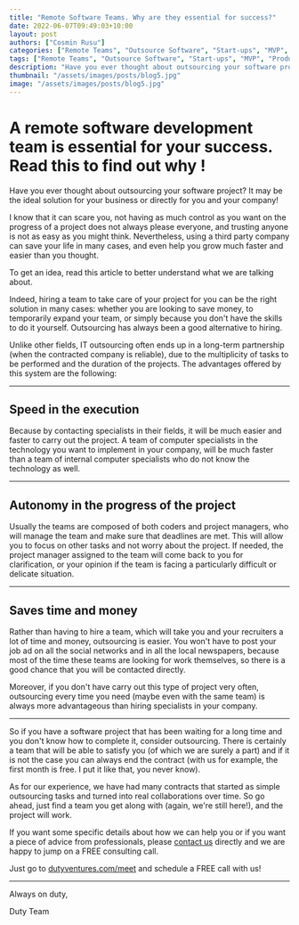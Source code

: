 ```yaml
---
title: "Remote Software Teams. Why are they essential for success?"
date: 2022-06-07T09:49:03+10:00
layout: post
authors: ["Cosmin Rusu"]
categories: ["Remote Teams", "Outsource Software", "Start-ups", "MVP", "Product", "Development", "Testing", "Launching"]
tags: ["Remote Teams", "Outsource Software", "Start-ups", "MVP", "Product", "Development", "Testing", "Launching"]
description: "Have you ever thought about outsourcing your software project? It may be the ideal solution for your business or directly for you and your company!"
thumbnail: "/assets/images/posts/blog5.jpg"
image: "/assets/images/posts/blog5.jpg"
---
```


# A remote software development team is essential for your success. Read this to find out why !

Have you ever thought about outsourcing your software project? It may be the ideal solution for your business or directly for you and your company!

I know that it can scare you, not having as much control as you want on the progress of a project does not always please everyone, and trusting anyone is not as easy as you might think. Nevertheless, using a third party company can save your life in many cases, and even help you grow much faster and easier than you thought.

To get an idea, read this article to better understand what we are talking about.

Indeed, hiring a team to take care of your project for you can be the right solution in many cases: whether you are looking to save money, to temporarily expand your team, or simply because you don't have the skills to do it yourself. Outsourcing has always been a good alternative to hiring.

Unlike other fields, IT outsourcing often ends up in a long-term partnership (when the contracted company is reliable), due to the multiplicity of tasks to be performed and the duration of the projects. The advantages offered by this system are the following:

----------------------

## Speed in the execution

Because by contacting specialists in their fields, it will be much easier and faster to carry out the project. A team of computer specialists in the technology you want to implement in your company, will be much faster than a team of internal computer specialists who do not know the technology as well.

----------------------

## Autonomy in the progress of the project

Usually the teams are composed of both coders and project managers, who will manage the team and make sure that deadlines are met. This will allow you to focus on other tasks and not worry about the project. If needed, the project manager assigned to the team will come back to you for clarification, or your opinion if the team is facing a particularly difficult or delicate situation.

----------------------

## Saves time and money

Rather than having to hire a team, which will take you and your recruiters a lot of time and money, outsourcing is easier. You won't have to post your job ad on all the social networks and in all the local newspapers, because most of the time these teams are looking for work themselves, so there is a good chance that you will be contacted directly.

Moreover, if you don't have carry out this type of project very often, outsourcing every time you need (maybe even with the same team) is always more advantageous than hiring specialists in your company.

----------------------

So if you have a software project that has been waiting for a long time and you don't know how to complete it, consider outsourcing. There is certainly a team that will be able to satisfy you (of which we are surely a part) and if it is not the case you can always end the contract (with us for example, the first month is free. I put it like that, you never know).


As for our experience, we have had many contracts that started as simple outsourcing tasks and turned into real collaborations over time. So go ahead, just find a team you get along with (again, we're still here!), and the project will work.


If you want some specific details about how we can help you or if you want a piece of advice from professionals, please [contact us](https://dutyventures.com) directly and we are happy to jump on a
FREE consulting call. 

Just go to [dutyventures.com/meet](https://dutyventures.com/meet) and schedule a FREE call with us! 

----------------------

Always on duty,

Duty Team
